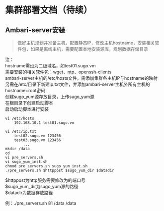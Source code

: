 # 集群部署文档（待续） #

## Ambari-server安装 ##

> 做好主机规划并准备主机，配置静态IP，修改主机hostname，安装相关软件包，如果是离线主机，需要配置本地安装源库，规划数据存储目录

注：  
hostname需设为二级域名，如test01.sugo.vm  
需要安装的相关软件包：wget、ntp、openssh-clients  
ambari-server主机的/etc/hosts文件，需添加集群各主机IP与hostname的映射  
另需在/etc/目录下新建ip.txt文件，并添加ambari-server主机外所有主机的hostname+root密码  
创建sugo_yum源存放目录，上传sugo_yum源  
在根目录下创建启动脚本  
启动启动脚本进行安装

```shell
vi /etc/hosts  
	192.168.10.1 test01.sugo.vm
		...
vi /etc/ip.txt
	test02.sugo.vm 123456
	test03.sugo.vm 123456  
		...
mkdir /data
cd
vi pre_servers.sh
vi sugo_yum_inst.sh
chmod pre_servers.sh sugo_yum_inst.sh
./pre_servers.sh $httppost $sugo_yum_dir $datadir
```
$httppost为http服务需要修改为的端口号  
$sugo_yum_dir为sugo_yum源的路径  
$datadir为数据存放路径  

  例：./pre_servers.sh 81 /data /data